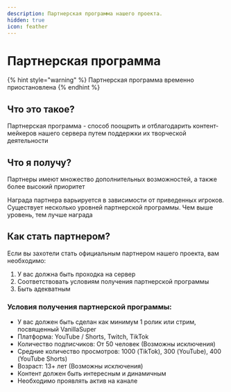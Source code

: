 ```yaml
---
description: Партнерская программа нашего проекта.
hidden: true
icon: feather
---
```


# Партнерская программа

{% hint style="warning" %}
Партнерская программа временно приостановлена
{% endhint %}

## Что это такое?

Партнерская программа - способ поощрить и отблагодарить контент-мейкеров нашего сервера путем поддержки их творческой деятельности

## Что я получу?

Партнеры имеют множество дополнительных возможностей, а также более высокий приоритет

Награда партнера варьируется в зависимости от приведенных игроков. Существует несколько уровней партнерской программы. Чем выше уровень, тем лучше награда

## Как стать партнером?

Если вы захотели стать официальным партнером нашего проекта, вам необходимо:

1. У вас должна быть проходка на сервер
2. Соответствовать условиям получения партнерской программы
3. Быть адекватным

### Условия получения партнерской программы:

* &#x20;У вас должен быть сделан как минимум 1 ролик или стрим, посвященный VanillaSuper
* Платформа: YouTube / Shorts, Twitch, TikTok
* Количество подписчиков: От 50 человек (Возможны исключения)
* Средние количество просмотров: 1000 (TikTok), 300 (YouTube), 400 (YouTube Shorts)
* Возраст: 13+ лет (Возможны исключения)
* Контент должен быть интересным и динамичным
* Необходимо проявлять актив на канале
